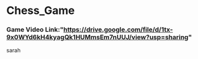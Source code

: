 # Chess_Game
###  Game Video Link:"https://drive.google.com/file/d/1tx-9x0WYd6kH4kyagQk1HUMmsEm7nUUJ/view?usp=sharing"
sarah
